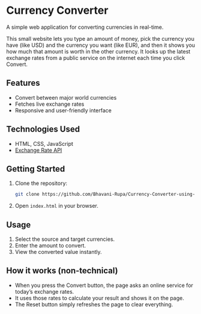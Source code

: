 # Currency Converter

A simple web application for converting currencies in real-time.

<!-- Plain-language overview for non-technical readers -->
This small website lets you type an amount of money, pick the currency you have (like USD) and the currency you want (like EUR), and then it shows you how much that amount is worth in the other currency. It looks up the latest exchange rates from a public service on the internet each time you click Convert.

## Features

- Convert between major world currencies
- Fetches live exchange rates
- Responsive and user-friendly interface

## Technologies Used

- HTML, CSS, JavaScript
- [Exchange Rate API](https://exchangerate-api.com/)

## Getting Started

1. Clone the repository:
   ```bash
   git clone https://github.com/Bhavani-Rupa/Currency-Converter-using-JavaScript
   ```
2. Open `index.html` in your browser.

## Usage

1. Select the source and target currencies.
2. Enter the amount to convert.
3. View the converted value instantly.

## How it works (non-technical)

- When you press the Convert button, the page asks an online service for today’s exchange rates.
- It uses those rates to calculate your result and shows it on the page.
- The Reset button simply refreshes the page to clear everything.
